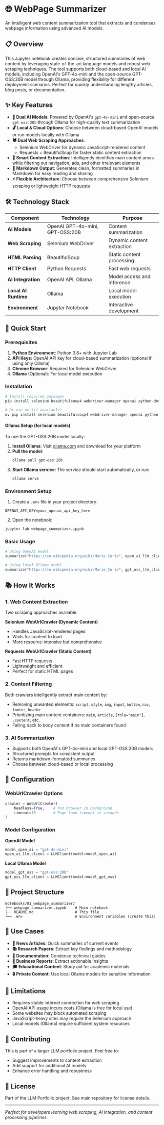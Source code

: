 # 🌐 WebPage Summarizer

An intelligent web content summarization tool that extracts and condenses webpage information using advanced AI models.

## 📋 Overview

This Jupyter notebook creates concise, structured summaries of web content by leveraging state-of-the-art language models and robust web scraping techniques. The tool supports both cloud-based and local AI models, including OpenAI's GPT-4o-mini and the open-source GPT-OSS:20B model through Ollama, providing flexibility for different deployment scenarios. Perfect for quickly understanding lengthy articles, blog posts, or documentation.

## ✨ Key Features

- **🤖 Dual AI Models**: Powered by OpenAI's `gpt-4o-mini` and open-source `gpt-oss:20b` through Ollama for high-quality text summarization
- **🔓 Local & Cloud Options**: Choose between cloud-based OpenAI models or run models locally with Ollama
- **🕷️ Dual Web Scraping Approaches**: 
  - Selenium WebDriver for dynamic JavaScript-rendered content
  - Requests + BeautifulSoup for faster static content extraction
- **🎯 Smart Content Extraction**: Intelligently identifies main content areas while filtering out navigation, ads, and other irrelevant elements
- **📝 Markdown Output**: Generates clean, formatted summaries in Markdown for easy reading and sharing
- **⚡ Flexible Architecture**: Choose between comprehensive Selenium scraping or lightweight HTTP requests

## 🛠️ Technology Stack

| Component | Technology | Purpose |
|-----------|------------|---------|
| **AI Models** | OpenAI GPT-4o-mini, GPT-OSS:20B | Content summarization |
| **Web Scraping** | Selenium WebDriver | Dynamic content extraction |
| **HTML Parsing** | BeautifulSoup | Static content processing |
| **HTTP Client** | Python Requests | Fast web requests |
| **AI Integration** | OpenAI API, Ollama | Model access and inference |
| **Local AI Runtime** | Ollama | Local model execution |
| **Environment** | Jupyter Notebook | Interactive development |

## 🚀 Quick Start

### Prerequisites

1. **Python Environment**: Python 3.8+ with Jupyter Lab
2. **API Keys**: OpenAI API key for cloud-based summarization (optional if using only Ollama)
3. **Chrome Browser**: Required for Selenium WebDriver
4. **Ollama** (Optional): For local model execution

### Installation

```bash
# Install required packages
pip install selenium beautifulsoup4 webdriver-manager openai python-dotenv

# Or use uv (if available)
uv pip install selenium beautifulsoup4 webdriver-manager openai python-dotenv
```

#### Ollama Setup (for local models)
To use the GPT-OSS:20B model locally:

1. **Install Ollama**: Visit [ollama.com](https://ollama.com) and download for your platform
2. **Pull the model**:
   ```bash
   ollama pull gpt-oss:20b
   ```
3. **Start Ollama service**: The service should start automatically, or run:
   ```bash
   ollama serve
   ```

### Environment Setup

1. Create a `.env` file in your project directory:
```env
OPENAI_API_KEY=your_openai_api_key_here
```

2. Open the notebook:
```bash
jupyter lab webpage_summarizer.ipynb
```

### Basic Usage

```python
# Using OpenAI model
summarize("https://en.wikipedia.org/wiki/Marie_Curie", open_ai_llm_client)

# Using local Ollama model
summarize("https://en.wikipedia.org/wiki/Marie_Curie", gpt_oss_llm_client)
```

## 📚 How It Works

### 1. Web Content Extraction
Two scraping approaches available:

**Selenium WebUrlCrawler (Dynamic Content)**
- Handles JavaScript-rendered pages
- Waits for content to load
- More resource-intensive but comprehensive

**Requests WebUrlCrawler (Static Content)**
- Fast HTTP requests
- Lightweight and efficient
- Perfect for static HTML pages

### 2. Content Filtering
Both crawlers intelligently extract main content by:
- Removing unwanted elements: `script`, `style`, `img`, `input`, `button`, `nav`, `footer`, `header`
- Prioritizing main content containers: `main`, `article`, `[role="main"]`, `.content`, etc.
- Falling back to body content if no main containers found

### 3. AI Summarization
- Supports both OpenAI's GPT-4o-mini and local GPT-OSS:20B models
- Structured prompts for consistent output
- Returns markdown-formatted summaries
- Choose between cloud-based or local processing

## 🔧 Configuration

### WebUrlCrawler Options
```python
crawler = WebUrlCrawler(
    headless=True,    # Run browser in background
    timeout=10        # Page load timeout in seconds
)
```

### Model Configuration

**OpenAI Model**
```python
model_open_ai = "gpt-4o-mini"
open_ai_llm_client = LLMClient(model=model_open_ai)
```

**Local Ollama Model**
```python
model_gpt_oss = "gpt-oss:20b"
gpt_oss_llm_client = LLMClient(model=model_gpt_oss)
```

## 📁 Project Structure

```
notebooks/01_webpage_summarizer/
├── webpage_summarizer.ipynb    # Main notebook
├── README.md                   # This file
└── .env                        # Environment variables (create this)
```

## 🎯 Use Cases

- **📰 News Articles**: Quick summaries of current events
- **📚 Research Papers**: Extract key findings and methodology
- **📖 Documentation**: Condense technical guides
- **💼 Business Reports**: Extract actionable insights
- **🎓 Educational Content**: Study aid for academic materials
- **🔒 Private Content**: Use local Ollama models for sensitive information

## 🚧 Limitations

- Requires stable internet connection for web scraping
- OpenAI API usage incurs costs (Ollama is free for local use)
- Some websites may block automated scraping
- JavaScript-heavy sites may require the Selenium approach
- Local models (Ollama) require sufficient system resources

## 🤝 Contributing

This is part of a larger LLM portfolio project. Feel free to:
- Suggest improvements to content extraction
- Add support for additional AI models
- Enhance error handling and robustness

## 📄 License

Part of the LLM Portfolio project. See main repository for license details.

---

*Perfect for developers learning web scraping, AI integration, and content processing pipelines.*